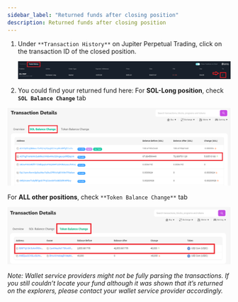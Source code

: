 ```yaml
---
sidebar_label: "Returned funds after closing position"
description: Returned funds after closing position
---
```


1. Under `**Transaction History**` on Jupiter Perpetual Trading, click on the transaction ID of the closed position.

   ![Returned2-1](returned2-1.png)

1. You could find your returned fund here:
   For **SOL-Long position**, check **`SOL Balance Change`** tab

![Returned2-2](returned2-2.png)

For **ALL other positions**, check `**Token Balance Change**` tab

![Returned2-3](returned2-3.png)

_Note: Wallet service providers might not be fully parsing the transactions. If you still couldn’t locate your fund although it was shown that it’s returned on the explorers, please contact your wallet service provider accordingly._
